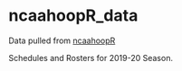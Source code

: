 # ncaahoopR_data
Data pulled from [ncaahoopR](https://github.com/lbenz730/ncaahoopR)

Schedules and Rosters for 2019-20 Season.

